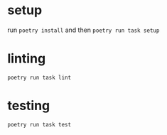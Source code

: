 # setup

run `poetry install` and then `poetry run task setup`

# linting
`poetry run task lint`

# testing
`poetry run task test`
